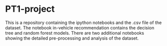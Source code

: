 # PT1-project

This is a repository containing the ipython notebooks and the .csv file of the dataset.
The notebook in-vehicle recommendation contains the decision tree and random forest models.
There are two additional notebooks showing the detailed pre-processing and analysis of the dataset.
